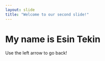 ```yaml
---
layout: slide
title: "Welcome to our second slide!"
---
```

# My name is Esin Tekin
Use the left arrow to go back!
